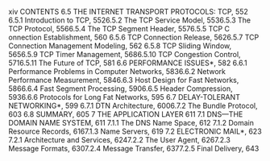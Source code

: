 xiv CONTENTS
6.5 THE INTERNET TRANSPORT PROTOCOLS: TCP, 552
6.5.1 Introduction to TCP, 5526.5.2 The TCP Service Model, 5536.5.3 The TCP Protocol, 5566.5.4 The TCP Segment Header, 5576.5.5 TCP C onnection Establishment, 560
6.5.6 TCP Connection Release, 5626.5.7 TCP Connection Management Modeling, 562
6.5.8 TCP Sliding Window, 5656.5.9 TCP Timer Management, 5686.5.10 TCP Congestion Control, 5716.5.11 The Future of TCP, 581
6.6 PERFORMANCE ISSUES*, 582
6.6.1 Performance Problems in Computer Networks, 5836.6.2 Network Performance Measurement, 5846.6.3 Host Design for Fast Networks, 5866.6.4 Fast Segment Processing, 5906.6.5 Header Compression, 5936.6.6 Protocols for Long Fat Networks, 595
6.7 DELAY-TOLERANT NETWORKING*, 599
6.7.1 DTN Architecture, 6006.7.2 The Bundle Protocol, 603
6.8 SUMMARY, 605
7 THE APPLICATION LAYER 611
7.1 DNS—THE DOMAIN NAME SYSTEM, 611
7.1.1 The DNS Name Space, 612
7.1.2 Domain Resource Records, 6167.1.3 Name Servers, 619
7.2 ELECTRONIC MAIL*, 623
7.2.1 Architecture and Services, 6247.2.2 The User Agent, 6267.2.3 Message Formats, 6307.2.4 Message Transfer, 6377.2.5 Final Delivery, 643